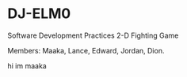 # DJ-ELM0
Software Development Practices 
2-D Fighting Game

Members:
Maaka,
Lance,
Edward,
Jordan,
Dion.

hi im maaka